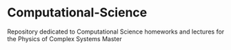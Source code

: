 # Computational-Science
Repository dedicated to Computational Science homeworks and lectures for the Physics of Complex Systems Master
